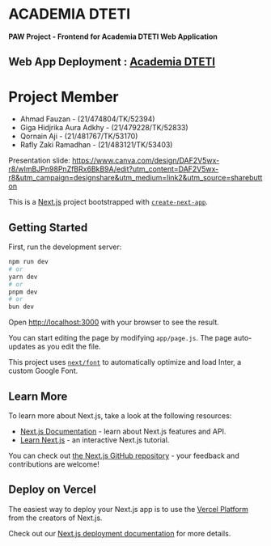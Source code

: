 # ACADEMIA DTETI

**PAW Project - Frontend for Academia DTETI Web Application**

## Web App Deployment : [Academia DTETI](https://fe-paw.vercel.app)


# Project Member
- Ahmad Fauzan - (21/474804/TK/52394)
- Giga Hidjrika Aura Adkhy - (21/479228/TK/52833)
- Qornain Aji - (21/481767/TK/53170)
- Rafly Zaki Ramadhan - (21/483121/TK/53403)

Presentation slide: https://www.canva.com/design/DAF2V5wx-r8/wImBJPn98PnZfBRx6BkB9A/edit?utm_content=DAF2V5wx-r8&utm_campaign=designshare&utm_medium=link2&utm_source=sharebutton


This is a [Next.js](https://nextjs.org/) project bootstrapped with [`create-next-app`](https://github.com/vercel/next.js/tree/canary/packages/create-next-app).

## Getting Started

First, run the development server:

```bash
npm run dev
# or
yarn dev
# or
pnpm dev
# or
bun dev
```

Open [http://localhost:3000](http://localhost:3000) with your browser to see the result.

You can start editing the page by modifying `app/page.js`. The page auto-updates as you edit the file.

This project uses [`next/font`](https://nextjs.org/docs/basic-features/font-optimization) to automatically optimize and load Inter, a custom Google Font.

## Learn More

To learn more about Next.js, take a look at the following resources:

- [Next.js Documentation](https://nextjs.org/docs) - learn about Next.js features and API.
- [Learn Next.js](https://nextjs.org/learn) - an interactive Next.js tutorial.

You can check out [the Next.js GitHub repository](https://github.com/vercel/next.js/) - your feedback and contributions are welcome!

## Deploy on Vercel

The easiest way to deploy your Next.js app is to use the [Vercel Platform](https://vercel.com/new?utm_medium=default-template&filter=next.js&utm_source=create-next-app&utm_campaign=create-next-app-readme) from the creators of Next.js.

Check out our [Next.js deployment documentation](https://nextjs.org/docs/deployment) for more details.

